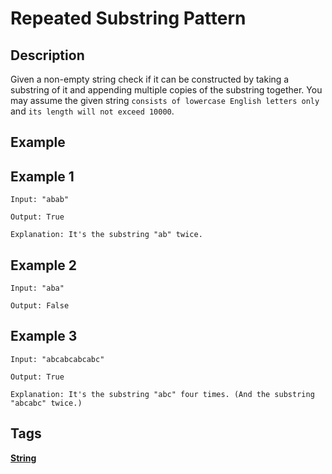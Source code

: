 # Repeated Substring Pattern
## Description
Given a non-empty string check if it can be constructed by taking a substring of it and appending multiple copies of the substring together. You may assume the given string ```consists of lowercase English letters only``` and ```its length will not exceed 10000```.

## Example
## Example 1
```
Input: "abab"

Output: True

Explanation: It's the substring "ab" twice.
```

## Example 2
```
Input: "aba"

Output: False
```

## Example 3
```
Input: "abcabcabcabc"

Output: True

Explanation: It's the substring "abc" four times. (And the substring "abcabc" twice.)
```

## Tags
**[String](https://leetcode.com/tag/string)**
